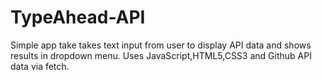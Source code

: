 # TypeAhead-API
Simple app take takes text input from user to display API data and shows results in dropdown menu. Uses JavaScript,HTML5,CSS3 and Github API data via fetch.
